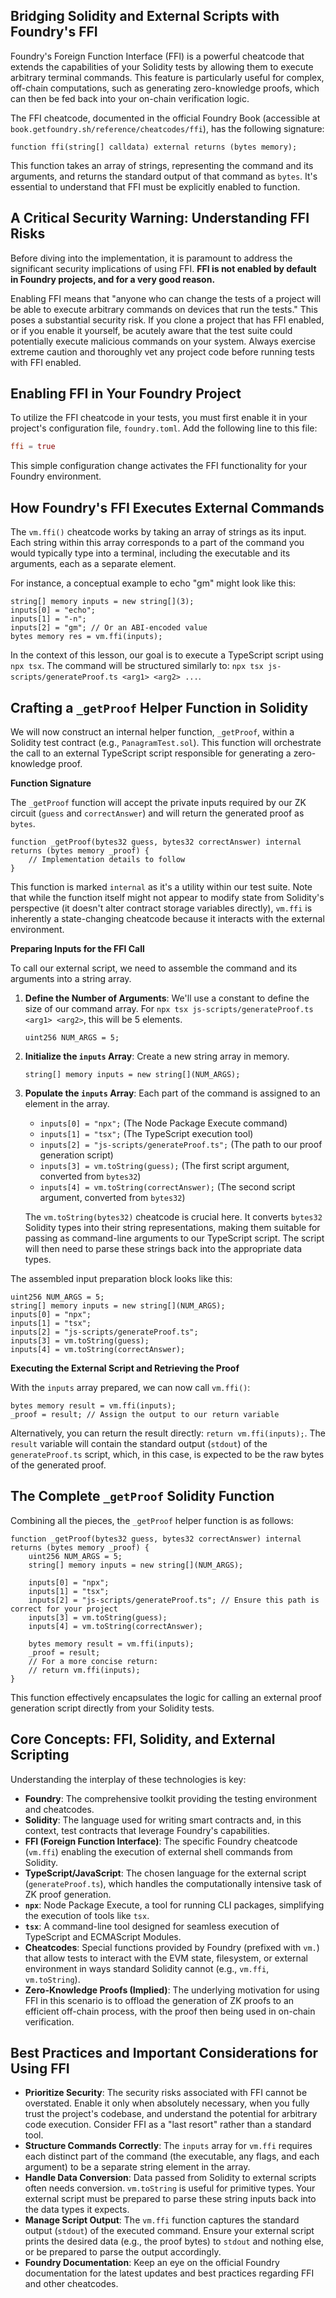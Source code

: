 ## Bridging Solidity and External Scripts with Foundry's FFI

Foundry's Foreign Function Interface (FFI) is a powerful cheatcode that extends the capabilities of your Solidity tests by allowing them to execute arbitrary terminal commands. This feature is particularly useful for complex, off-chain computations, such as generating zero-knowledge proofs, which can then be fed back into your on-chain verification logic.

The FFI cheatcode, documented in the official Foundry Book (accessible at `book.getfoundry.sh/reference/cheatcodes/ffi`), has the following signature:

```solidity
function ffi(string[] calldata) external returns (bytes memory);
```

This function takes an array of strings, representing the command and its arguments, and returns the standard output of that command as `bytes`. It's essential to understand that FFI must be explicitly enabled to function.

## A Critical Security Warning: Understanding FFI Risks

Before diving into the implementation, it is paramount to address the significant security implications of using FFI. **FFI is not enabled by default in Foundry projects, and for a very good reason.**

Enabling FFI means that "anyone who can change the tests of a project will be able to execute arbitrary commands on devices that run the tests." This poses a substantial security risk. If you clone a project that has FFI enabled, or if you enable it yourself, be acutely aware that the test suite could potentially execute malicious commands on your system. Always exercise extreme caution and thoroughly vet any project code before running tests with FFI enabled.

## Enabling FFI in Your Foundry Project

To utilize the FFI cheatcode in your tests, you must first enable it in your project's configuration file, `foundry.toml`. Add the following line to this file:

```toml
ffi = true
```

This simple configuration change activates the FFI functionality for your Foundry environment.

## How Foundry's FFI Executes External Commands

The `vm.ffi()` cheatcode works by taking an array of strings as its input. Each string within this array corresponds to a part of the command you would typically type into a terminal, including the executable and its arguments, each as a separate element.

For instance, a conceptual example to echo "gm" might look like this:

```solidity
string[] memory inputs = new string[](3);
inputs[0] = "echo";
inputs[1] = "-n";
inputs[2] = "gm"; // Or an ABI-encoded value
bytes memory res = vm.ffi(inputs);
```

In the context of this lesson, our goal is to execute a TypeScript script using `npx tsx`. The command will be structured similarly to: `npx tsx js-scripts/generateProof.ts <arg1> <arg2> ...`.

## Crafting a `_getProof` Helper Function in Solidity

We will now construct an internal helper function, `_getProof`, within a Solidity test contract (e.g., `PanagramTest.sol`). This function will orchestrate the call to an external TypeScript script responsible for generating a zero-knowledge proof.

**Function Signature**

The `_getProof` function will accept the private inputs required by our ZK circuit (`guess` and `correctAnswer`) and will return the generated proof as `bytes`.

```solidity
function _getProof(bytes32 guess, bytes32 correctAnswer) internal returns (bytes memory _proof) {
    // Implementation details to follow
}
```
This function is marked `internal` as it's a utility within our test suite. Note that while the function itself might not appear to modify state from Solidity's perspective (it doesn't alter contract storage variables directly), `vm.ffi` is inherently a state-changing cheatcode because it interacts with the external environment.

**Preparing Inputs for the FFI Call**

To call our external script, we need to assemble the command and its arguments into a string array.

1.  **Define the Number of Arguments**: We'll use a constant to define the size of our command array. For `npx tsx js-scripts/generateProof.ts <arg1> <arg2>`, this will be 5 elements.
    ```solidity
    uint256 NUM_ARGS = 5;
    ```

2.  **Initialize the `inputs` Array**: Create a new string array in memory.
    ```solidity
    string[] memory inputs = new string[](NUM_ARGS);
    ```

3.  **Populate the `inputs` Array**: Each part of the command is assigned to an element in the array.
    *   `inputs[0] = "npx";` (The Node Package Execute command)
    *   `inputs[1] = "tsx";` (The TypeScript execution tool)
    *   `inputs[2] = "js-scripts/generateProof.ts";` (The path to our proof generation script)
    *   `inputs[3] = vm.toString(guess);` (The first script argument, converted from `bytes32`)
    *   `inputs[4] = vm.toString(correctAnswer);` (The second script argument, converted from `bytes32`)

    The `vm.toString(bytes32)` cheatcode is crucial here. It converts `bytes32` Solidity types into their string representations, making them suitable for passing as command-line arguments to our TypeScript script. The script will then need to parse these strings back into the appropriate data types.

The assembled input preparation block looks like this:
```solidity
uint256 NUM_ARGS = 5;
string[] memory inputs = new string[](NUM_ARGS);
inputs[0] = "npx";
inputs[1] = "tsx";
inputs[2] = "js-scripts/generateProof.ts";
inputs[3] = vm.toString(guess);
inputs[4] = vm.toString(correctAnswer);
```

**Executing the External Script and Retrieving the Proof**

With the `inputs` array prepared, we can now call `vm.ffi()`:

```solidity
bytes memory result = vm.ffi(inputs);
_proof = result; // Assign the output to our return variable
```
Alternatively, you can return the result directly: `return vm.ffi(inputs);`. The `result` variable will contain the standard output (`stdout`) of the `generateProof.ts` script, which, in this case, is expected to be the raw bytes of the generated proof.

## The Complete `_getProof` Solidity Function

Combining all the pieces, the `_getProof` helper function is as follows:

```solidity
function _getProof(bytes32 guess, bytes32 correctAnswer) internal returns (bytes memory _proof) {
    uint256 NUM_ARGS = 5;
    string[] memory inputs = new string[](NUM_ARGS);

    inputs[0] = "npx";
    inputs[1] = "tsx";
    inputs[2] = "js-scripts/generateProof.ts"; // Ensure this path is correct for your project
    inputs[3] = vm.toString(guess);
    inputs[4] = vm.toString(correctAnswer);

    bytes memory result = vm.ffi(inputs);
    _proof = result;
    // For a more concise return:
    // return vm.ffi(inputs);
}
```

This function effectively encapsulates the logic for calling an external proof generation script directly from your Solidity tests.

## Core Concepts: FFI, Solidity, and External Scripting

Understanding the interplay of these technologies is key:

*   **Foundry**: The comprehensive toolkit providing the testing environment and cheatcodes.
*   **Solidity**: The language used for writing smart contracts and, in this context, test contracts that leverage Foundry's capabilities.
*   **FFI (Foreign Function Interface)**: The specific Foundry cheatcode (`vm.ffi`) enabling the execution of external shell commands from Solidity.
*   **TypeScript/JavaScript**: The chosen language for the external script (`generateProof.ts`), which handles the computationally intensive task of ZK proof generation.
*   **`npx`**: Node Package Execute, a tool for running CLI packages, simplifying the execution of tools like `tsx`.
*   **`tsx`**: A command-line tool designed for seamless execution of TypeScript and ECMAScript Modules.
*   **Cheatcodes**: Special functions provided by Foundry (prefixed with `vm.`) that allow tests to interact with the EVM state, filesystem, or external environment in ways standard Solidity cannot (e.g., `vm.ffi`, `vm.toString`).
*   **Zero-Knowledge Proofs (Implied)**: The underlying motivation for using FFI in this scenario is to offload the generation of ZK proofs to an efficient off-chain process, with the proof then being used in on-chain verification.

## Best Practices and Important Considerations for Using FFI

*   **Prioritize Security**: The security risks associated with FFI cannot be overstated. Enable it only when absolutely necessary, when you fully trust the project's codebase, and understand the potential for arbitrary code execution. Consider FFI as a "last resort" rather than a standard tool.
*   **Structure Commands Correctly**: The `inputs` array for `vm.ffi` requires each distinct part of the command (the executable, any flags, and each argument) to be a separate string element in the array.
*   **Handle Data Conversion**: Data passed from Solidity to external scripts often needs conversion. `vm.toString` is useful for primitive types. Your external script must be prepared to parse these string inputs back into the data types it expects.
*   **Manage Script Output**: The `vm.ffi` function captures the standard output (`stdout`) of the executed command. Ensure your external script prints the desired data (e.g., the proof bytes) to `stdout` and nothing else, or be prepared to parse the output accordingly.
*   **Foundry Documentation**: Keep an eye on the official Foundry documentation for the latest updates and best practices regarding FFI and other cheatcodes.